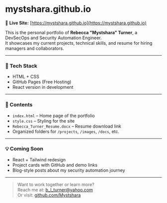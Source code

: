 # mystshara.github.io

🎯 **Live Site:** [https://mystshara.github.io](https://mystshara.github.io)

This is the personal portfolio of **Rebecca "Mystshara" Turner**, a DevSecOps and Security Automation Engineer.  
It showcases my current projects, technical skills, and resume for hiring managers and collaborators.

---

### 🚀 Tech Stack
- HTML + CSS
- GitHub Pages (Free Hosting)
- React version in development

---

### 📂 Contents
- `index.html` – Home page of the portfolio
- `style.css` – Styling for the site
- `Rebecca_Turner_Resume.docx` – Resume download link
- Organized folders for `/projects`, `/images`, `/docs`, etc.

---

### 💡 Coming Soon
- React + Tailwind redesign
- Project cards with GitHub and demo links
- Blog-style posts about my security automation journey

---

> Want to work together or learn more?  
Reach me at: [b_l_turner@yahoo.com](mailto:b_l_turner@yahoo.com)  
Or visit: [github.com/Mystshara](https://github.com/Mystshara)
